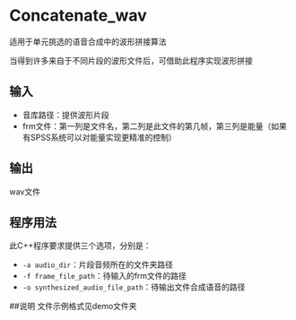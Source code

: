 # Concatenate_wav

适用于单元挑选的语音合成中的波形拼接算法

当得到许多来自于不同片段的波形文件后，可借助此程序实现波形拼接

## 输入
* 音库路径：提供波形片段
* frm文件：第一列是文件名，第二列是此文件的第几帧，第三列是能量（如果有SPSS系统可以对能量实现更精准的控制）

## 输出
wav文件

## 程序用法
此C++程序要求提供三个选项，分别是：
* `-a audio_dir`：片段音频所在的文件夹路径
* `-f frame_file_path`：待输入的frm文件的路径
* `-o synthesized_audio_file_path`：待输出文件合成语音的路径

##说明
文件示例格式见demo文件夹